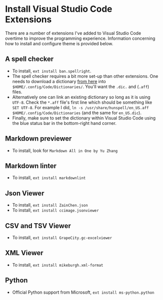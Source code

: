 # Install Visual Studio Code Extensions

There are a number of extensions I've added to Visual Studio Code overtime to improve the programming experience. Information concerning how to install and configure theme is provided below.

## A spell checker

* To install, `ext install ban.spellright`.
* The spell checker requires a bit more set-up than other extensions. One needs to download a dictionary [from here](https://github.com/titoBouzout/Dictionaries) into `$HOME/.config/Code/Dictionaries/`. You'll want the `.dic.` and (`.aff`) files.
* Alternatively one can link an existing dictionary so long as it is using `UTF-8`. Check the `*.aff` file's first line which should be something like `SET UTF-8`. For example I did, `ln -s /usr/share/hunspell/en_US.aff $HOME/.config/Code/Dictionaries` (and the same for `en_US.dic`).
* Finally, make sure to set the dictionary within Visual Studio Code using the blue status bar in the bottom-right hand corner.

## Markdown previewer

* To install, look for `Markdown All in One by Yu Zhang`

## Markdown linter

* To install, `ext install markdownlint`

## Json Viewer

* To install, `ext install ZainChen.json`
* To install, `ext install ccimage.jsonviewer`

## CSV and TSV Viewer

* To install, `ext install GrapeCity.gc-excelviewer`

## XML Viewer

* To install, `ext install mikeburgh.xml-format`

## Python

* Official Python support from Microsoft, `ext install ms-python.python`
